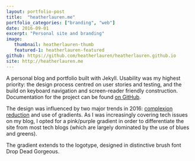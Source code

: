 ```yaml
---
layout: portfolio-post
title:  "heatherlauren.me"
portfolio_categories: ["branding", "web"]
date: 2016-09-01
excerpt: "Personal site and branding"
image:
   thumbnail: heatherlauren-thumb
   featured-1: heatherlauren-featured
github: https://github.com/heatherlauren/heatherlauren.github.io
site: http://heatherlauren.me
---
```


A personal blog and portfolio built with Jekyll. Usability was my highest priority: the design
process centred on user stories and testing, and the build on keyboard navigation and screen-reader friendly construction. Documentation for the project can be found [on GitHub](https://github.com/heatherlauren/heatherlauren.github.io/wiki).

The design was influenced by two major trends in 2016: [complexion reduction](https://medium.com/swarm-nyc/complexion-reduction-a-new-trend-in-mobile-design-cef033a0b978#.d9e3mxp4o) and use of gradients. As I was increasingly covering tech issues on my blog, I opted for a pink/purple gradient in order to differentiate the site from most tech blogs (which are largely dominated by the use of blues and greens).

The gradient extends to the logotype, designed in distinctive brush font Drop Dead Gorgeous.

<!-- Use of the JS library [Granim.js](https://sarcadass.github.io/granim.js/index.html) turns the site logo into a reactive, dynamic experience. -->
